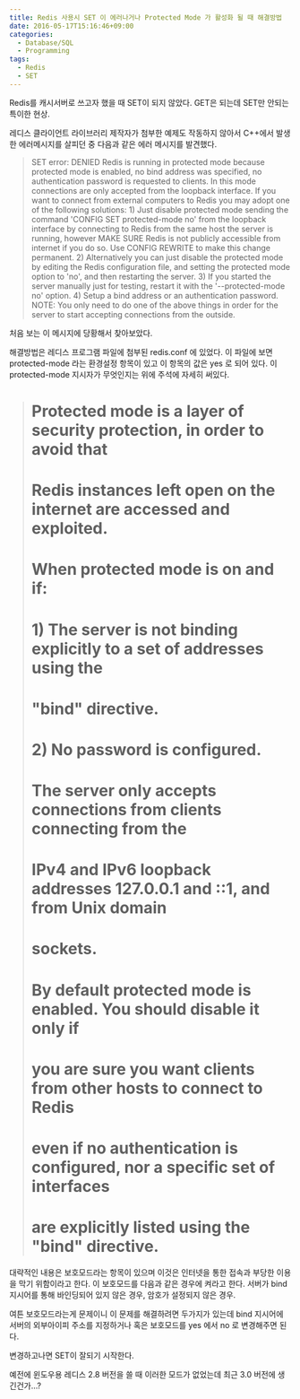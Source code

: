 ```yaml
---
title: Redis 사용시 SET 이 에러나거나 Protected Mode 가 활성화 될 때 해결방법
date: 2016-05-17T15:16:46+09:00
categories:
  - Database/SQL
  - Programming
tags:
  - Redis
  - SET
---
```

Redis를 캐시서버로 쓰고자 했을 때 SET이 되지 않았다. GET은 되는데 SET만 안되는 특이한 현상.

레디스 클라이언트 라이브러리 제작자가 첨부한 예제도 작동하지 않아서 C++에서 발생한 에러메시지를 살피던 중 다음과 같은 에러 메시지를 발견했다.

> SET error: DENIED Redis is running in protected mode because protected mode is enabled, no bind address was specified, no authentication password is requested to clients. In this mode connections are only accepted from the loopback interface. If you want to connect from external computers to Redis you may adopt one of the following solutions: 1) Just disable protected mode sending the command 'CONFIG SET protected-mode no' from the loopback interface by connecting to Redis from the same host the server is running, however MAKE SURE Redis is not publicly accessible from internet if you do so. Use CONFIG REWRITE to make this change permanent. 2) Alternatively you can just disable the protected mode by editing the Redis configuration file, and setting the protected mode option to 'no', and then restarting the server. 3) If you started the server manually just for testing, restart it with the '--protected-mode no' option. 4) Setup a bind address or an authentication password. NOTE: You only need to do one of the above things in order for the server to start accepting connections from the outside.

처음 보는 이 메시지에 당황해서 찾아보았다.

해결방법은 레디스 프로그램 파일에 첨부된 redis.conf 에 있었다. 이 파일에 보면 protected-mode 라는 환경설정 항목이 있고 이 항목의 값은 yes 로 되어 있다. 이 protected-mode 지시자가 무엇인지는 위에 주석에 자세히 써있다.

> # Protected mode is a layer of security protection, in order to avoid that
> # Redis instances left open on the internet are accessed and exploited.
> #
> # When protected mode is on and if:
> #
> # 1) The server is not binding explicitly to a set of addresses using the
> # "bind" directive.
> # 2) No password is configured.
> #
> # The server only accepts connections from clients connecting from the
> # IPv4 and IPv6 loopback addresses 127.0.0.1 and ::1, and from Unix domain
> # sockets.
> #
> # By default protected mode is enabled. You should disable it only if
> # you are sure you want clients from other hosts to connect to Redis
> # even if no authentication is configured, nor a specific set of interfaces
> # are explicitly listed using the "bind" directive.

대략적인 내용은 보호모드라는 항목이 있으며 이것은 인터넷을 통한 접속과 부당한 이용을 막기 위함이라고 한다. 이 보호모드를 다음과 같은 경우에 켜라고 한다. 서버가 bind 지시어를 통해 바인딩되어 있지 않은 경우, 암호가 설정되지 않은 경우.

여튼 보호모드라는게 문제이니 이 문제를 해결하려면 두가지가 있는데 bind 지시어에 서버의 외부아이피 주소를 지정하거나 혹은 보호모드를 yes 에서 no 로 변경해주면 된다.

변경하고나면 SET이 잘되기 시작한다.

예전에 윈도우용 레디스 2.8 버전을 쓸 때 이러한 모드가 없었는데 최근 3.0 버전에 생긴건가...?
